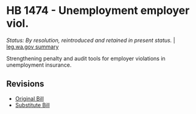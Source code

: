 # HB 1474 - Unemployment employer viol.
*Status: By resolution, reintroduced and retained in present status.* | [leg.wa.gov summary](https://app.leg.wa.gov/billsummary?BillNumber=1474&Year=2021)

Strengthening penalty and audit tools for employer violations in unemployment insurance.

## Revisions
* [Original Bill](1/)
* [Substitute Bill](S/)